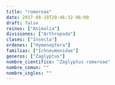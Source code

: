 ```yaml
---
title: "romeroae"
date: 2017-08-18T20:46:32-06:00
draft: false
reinos: ["Animalia"]
divisiones: ["Arthropoda"]
clases: ["Insecta"]
ordenes: ["Hymenoptera"]
familias: ["Ichneumonidae"]
generos: ["Zaglyptus"]
nombre_cientifico: "Zaglyptus romeroae"
nombre_comun: ""
nombre_ingles: ""
---
```

